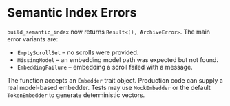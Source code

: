 # Semantic Index Errors

`build_semantic_index` now returns `Result<(), ArchiveError>`. The main error variants are:

- `EmptyScrollSet` – no scrolls were provided.
- `MissingModel` – an embedding model path was expected but not found.
- `EmbeddingFailure` – embedding a scroll failed with a message.

The function accepts an `Embedder` trait object. Production code can supply a real model-based embedder. Tests may use `MockEmbedder` or the default `TokenEmbedder` to generate deterministic vectors.
